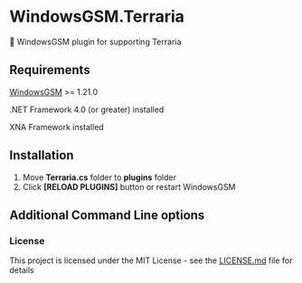 # WindowsGSM.Terraria
🧩 WindowsGSM plugin for supporting Terraria

## Requirements
[WindowsGSM](https://github.com/WindowsGSM/WindowsGSM) >= 1.21.0

.NET Framework 4.0 (or greater) installed

XNA Framework installed

## Installation
1. Move **Terraria.cs** folder to **plugins** folder
1. Click **[RELOAD PLUGINS]** button or restart WindowsGSM

## Additional Command Line options

### License
This project is licensed under the MIT License - see the [LICENSE.md](https://github.com/BattlefieldDuck/WindowsGSM.ARMA3/blob/master/LICENSE) file for details

